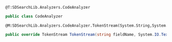 ```
@T:SDSearchLib.Analyzers.CodeAnalyzer
```
```csharp
public class CodeAnalyzer
```
```
@M:SDSearchLib.Analyzers.CodeAnalyzer.TokenStream(System.String,System.IO.TextReader)
```
```csharp
public override TokenStream TokenStream(string fieldName, System.IO.TextReader reader)
```
